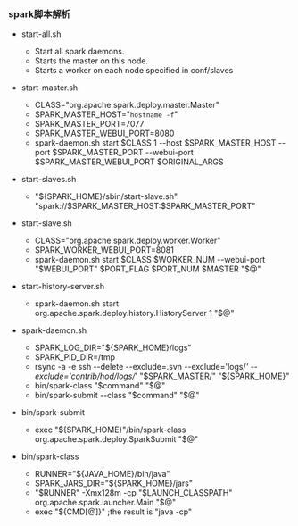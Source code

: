### spark脚本解析
* start-all.sh 
    * Start all spark daemons.
    * Starts the master on this node.
    * Starts a worker on each node specified in conf/slaves
    
* start-master.sh
    * CLASS="org.apache.spark.deploy.master.Master"
    * SPARK_MASTER_HOST="`hostname -f`"
    * SPARK_MASTER_PORT=7077
    * SPARK_MASTER_WEBUI_PORT=8080
    * spark-daemon.sh start $CLASS 1 --host $SPARK_MASTER_HOST --port $SPARK_MASTER_PORT --webui-port $SPARK_MASTER_WEBUI_PORT $ORIGINAL_ARGS
    
* start-slaves.sh
    * "${SPARK_HOME}/sbin/start-slave.sh" "spark://$SPARK_MASTER_HOST:$SPARK_MASTER_PORT"    
 
* start-slave.sh
    * CLASS="org.apache.spark.deploy.worker.Worker"
    * SPARK_WORKER_WEBUI_PORT=8081
    * spark-daemon.sh start $CLASS $WORKER_NUM --webui-port "$WEBUI_PORT" $PORT_FLAG $PORT_NUM $MASTER "$@"
    
* start-history-server.sh
    * spark-daemon.sh start org.apache.spark.deploy.history.HistoryServer 1 "$@"
    
* spark-daemon.sh
    * SPARK_LOG_DIR="${SPARK_HOME}/logs"
    * SPARK_PID_DIR=/tmp
    * rsync -a -e ssh --delete --exclude=.svn --exclude='logs/*' --exclude='contrib/hod/logs/*' "$SPARK_MASTER/" "${SPARK_HOME}"
    * bin/spark-class "$command" "$@"
    * bin/spark-submit --class "$command" "$@"

* bin/spark-submit
    * exec "${SPARK_HOME}"/bin/spark-class org.apache.spark.deploy.SparkSubmit "$@"
       
* bin/spark-class
    * RUNNER="${JAVA_HOME}/bin/java"
    * SPARK_JARS_DIR="${SPARK_HOME}/jars"
    * "$RUNNER" -Xmx128m -cp "$LAUNCH_CLASSPATH" org.apache.spark.launcher.Main "$@"
    * exec "${CMD[@]}" ;the result is "java -cp"

